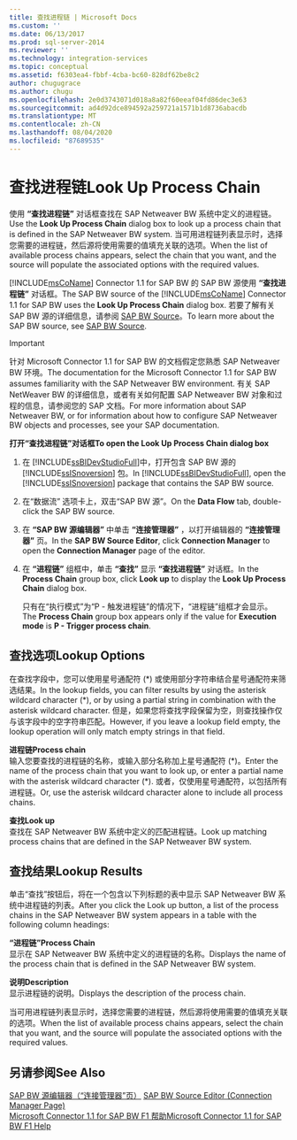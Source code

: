 ```yaml
---
title: 查找进程链 | Microsoft Docs
ms.custom: ''
ms.date: 06/13/2017
ms.prod: sql-server-2014
ms.reviewer: ''
ms.technology: integration-services
ms.topic: conceptual
ms.assetid: f6303ea4-fbbf-4cba-bc60-828df62be8c2
author: chugugrace
ms.author: chugu
ms.openlocfilehash: 2e0d3743071d018a8a82f60eeaf04fd86dec3e63
ms.sourcegitcommit: ad4d92dce894592a259721a1571b1d8736abacdb
ms.translationtype: MT
ms.contentlocale: zh-CN
ms.lasthandoff: 08/04/2020
ms.locfileid: "87689535"
---
```

# <a name="look-up-process-chain"></a><span data-ttu-id="4cf57-102">查找进程链</span><span class="sxs-lookup"><span data-stu-id="4cf57-102">Look Up Process Chain</span></span>
  <span data-ttu-id="4cf57-103">使用 **“查找进程链”** 对话框查找在 SAP Netweaver BW 系统中定义的进程链。</span><span class="sxs-lookup"><span data-stu-id="4cf57-103">Use the **Look Up Process Chain** dialog box to look up a process chain that is defined in the SAP Netweaver BW system.</span></span> <span data-ttu-id="4cf57-104">当可用进程链列表显示时，选择您需要的进程链，然后源将使用需要的值填充关联的选项。</span><span class="sxs-lookup"><span data-stu-id="4cf57-104">When the list of available process chains appears, select the chain that you want, and the source will populate the associated options with the required values.</span></span>  
  
 <span data-ttu-id="4cf57-105">[!INCLUDE[msCoName](../../includes/msconame-md.md)] Connector 1.1 for SAP BW 的 SAP BW 源使用 **“查找进程链”** 对话框。</span><span class="sxs-lookup"><span data-stu-id="4cf57-105">The SAP BW source of the [!INCLUDE[msCoName](../../includes/msconame-md.md)] Connector 1.1 for SAP BW uses the **Look Up Process Chain** dialog box.</span></span> <span data-ttu-id="4cf57-106">若要了解有关 SAP BW 源的详细信息，请参阅 [SAP BW Source](sap-bw-source.md)。</span><span class="sxs-lookup"><span data-stu-id="4cf57-106">To learn more about the SAP BW source, see [SAP BW Source](sap-bw-source.md).</span></span>  
  
> [!IMPORTANT]  
>  <span data-ttu-id="4cf57-107">针对 Microsoft Connector 1.1 for SAP BW 的文档假定您熟悉 SAP Netweaver BW 环境。</span><span class="sxs-lookup"><span data-stu-id="4cf57-107">The documentation for the Microsoft Connector 1.1 for SAP BW assumes familiarity with the SAP Netweaver BW environment.</span></span> <span data-ttu-id="4cf57-108">有关 SAP NetWeaver BW 的详细信息，或者有关如何配置 SAP Netweaver BW 对象和过程的信息，请参阅您的 SAP 文档。</span><span class="sxs-lookup"><span data-stu-id="4cf57-108">For more information about SAP Netweaver BW, or for information about how to configure SAP Netweaver BW objects and processes, see your SAP documentation.</span></span>  
  
 <span data-ttu-id="4cf57-109">**打开“查找进程链”对话框**</span><span class="sxs-lookup"><span data-stu-id="4cf57-109">**To open the Look Up Process Chain dialog box**</span></span>  
  
1.  <span data-ttu-id="4cf57-110">在 [!INCLUDE[ssBIDevStudioFull](../../includes/ssbidevstudiofull-md.md)]中，打开包含 SAP BW 源的 [!INCLUDE[ssISnoversion](../../includes/ssisnoversion-md.md)] 包。</span><span class="sxs-lookup"><span data-stu-id="4cf57-110">In [!INCLUDE[ssBIDevStudioFull](../../includes/ssbidevstudiofull-md.md)], open the [!INCLUDE[ssISnoversion](../../includes/ssisnoversion-md.md)] package that contains the SAP BW source.</span></span>  
  
2.  <span data-ttu-id="4cf57-111">在“数据流”  选项卡上，双击“SAP BW 源”。</span><span class="sxs-lookup"><span data-stu-id="4cf57-111">On the **Data Flow** tab, double-click the SAP BW source.</span></span>  
  
3.  <span data-ttu-id="4cf57-112">在 **“SAP BW 源编辑器”** 中单击 **“连接管理器”** ，以打开编辑器的 **“连接管理器”** 页。</span><span class="sxs-lookup"><span data-stu-id="4cf57-112">In the **SAP BW Source Editor**, click **Connection Manager** to open the **Connection Manager** page of the editor.</span></span>  
  
4.  <span data-ttu-id="4cf57-113">在 **“进程链”** 组框中，单击 **“查找”** 显示 **“查找进程链”** 对话框。</span><span class="sxs-lookup"><span data-stu-id="4cf57-113">In the **Process Chain** group box, click **Look up** to display the **Look Up Process Chain** dialog box.</span></span>  
  
     <span data-ttu-id="4cf57-114">只有在“执行模式”为“P - 触发进程链”的情况下，“进程链”组框才会显示。   </span><span class="sxs-lookup"><span data-stu-id="4cf57-114">The **Process Chain** group box appears only if the value for **Execution mode** is **P - Trigger process chain**.</span></span>  
  
## <a name="lookup-options"></a><span data-ttu-id="4cf57-115">查找选项</span><span class="sxs-lookup"><span data-stu-id="4cf57-115">Lookup Options</span></span>  
 <span data-ttu-id="4cf57-116">在查找字段中，您可以使用星号通配符 (\*) 或使用部分字符串结合星号通配符来筛选结果。</span><span class="sxs-lookup"><span data-stu-id="4cf57-116">In the lookup fields, you can filter results by using the asterisk wildcard character (\*), or by using a partial string in combination with the asterisk wildcard character.</span></span> <span data-ttu-id="4cf57-117">但是，如果您将查找字段保留为空，则查找操作仅与该字段中的空字符串匹配。</span><span class="sxs-lookup"><span data-stu-id="4cf57-117">However, if you leave a lookup field empty, the lookup operation will only match empty strings in that field.</span></span>  
  
 <span data-ttu-id="4cf57-118">**进程链**</span><span class="sxs-lookup"><span data-stu-id="4cf57-118">**Process chain**</span></span>  
 <span data-ttu-id="4cf57-119">输入您要查找的进程链的名称，或输入部分名称加上星号通配符 (\*)。</span><span class="sxs-lookup"><span data-stu-id="4cf57-119">Enter the name of the process chain that you want to look up, or enter a partial name with the asterisk wildcard character (\*).</span></span> <span data-ttu-id="4cf57-120">或者，仅使用星号通配符，以包括所有进程链。</span><span class="sxs-lookup"><span data-stu-id="4cf57-120">Or, use the asterisk wildcard character alone to include all process chains.</span></span>  
  
 <span data-ttu-id="4cf57-121">**查找**</span><span class="sxs-lookup"><span data-stu-id="4cf57-121">**Look up**</span></span>  
 <span data-ttu-id="4cf57-122">查找在 SAP Netweaver BW 系统中定义的匹配进程链。</span><span class="sxs-lookup"><span data-stu-id="4cf57-122">Look up matching process chains that are defined in the SAP Netweaver BW system.</span></span>  
  
## <a name="lookup-results"></a><span data-ttu-id="4cf57-123">查找结果</span><span class="sxs-lookup"><span data-stu-id="4cf57-123">Lookup Results</span></span>  
 <span data-ttu-id="4cf57-124">单击“查找”按钮后，将在一个包含以下列标题的表中显示 SAP Netweaver BW 系统中进程链的列表。</span><span class="sxs-lookup"><span data-stu-id="4cf57-124">After you click the Look up button, a list of the process chains in the SAP Netweaver BW system appears in a table with the following column headings:</span></span>  
  
 <span data-ttu-id="4cf57-125">**“进程链”**</span><span class="sxs-lookup"><span data-stu-id="4cf57-125">**Process Chain**</span></span>  
 <span data-ttu-id="4cf57-126">显示在 SAP Netweaver BW 系统中定义的进程链的名称。</span><span class="sxs-lookup"><span data-stu-id="4cf57-126">Displays the name of the process chain that is defined in the SAP Netweaver BW system.</span></span>  
  
 <span data-ttu-id="4cf57-127">**说明**</span><span class="sxs-lookup"><span data-stu-id="4cf57-127">**Description**</span></span>  
 <span data-ttu-id="4cf57-128">显示进程链的说明。</span><span class="sxs-lookup"><span data-stu-id="4cf57-128">Displays the description of the process chain.</span></span>  
  
 <span data-ttu-id="4cf57-129">当可用进程链列表显示时，选择您需要的进程链，然后源将使用需要的值填充关联的选项。</span><span class="sxs-lookup"><span data-stu-id="4cf57-129">When the list of available process chains appears, select the chain that you want, and the source will populate the associated options with the required values.</span></span>  
  
## <a name="see-also"></a><span data-ttu-id="4cf57-130">另请参阅</span><span class="sxs-lookup"><span data-stu-id="4cf57-130">See Also</span></span>  
 <span data-ttu-id="4cf57-131">[SAP BW 源编辑器（“连接管理器”页）](sap-bw-source-editor-connection-manager-page.md) </span><span class="sxs-lookup"><span data-stu-id="4cf57-131">[SAP BW Source Editor &#40;Connection Manager Page&#41;](sap-bw-source-editor-connection-manager-page.md) </span></span>  
 [<span data-ttu-id="4cf57-132">Microsoft Connector 1.1 for SAP BW F1 帮助</span><span class="sxs-lookup"><span data-stu-id="4cf57-132">Microsoft Connector 1.1 for SAP BW F1 Help</span></span>](../microsoft-connector-for-sap-bw-f1-help.md)  
  
  
